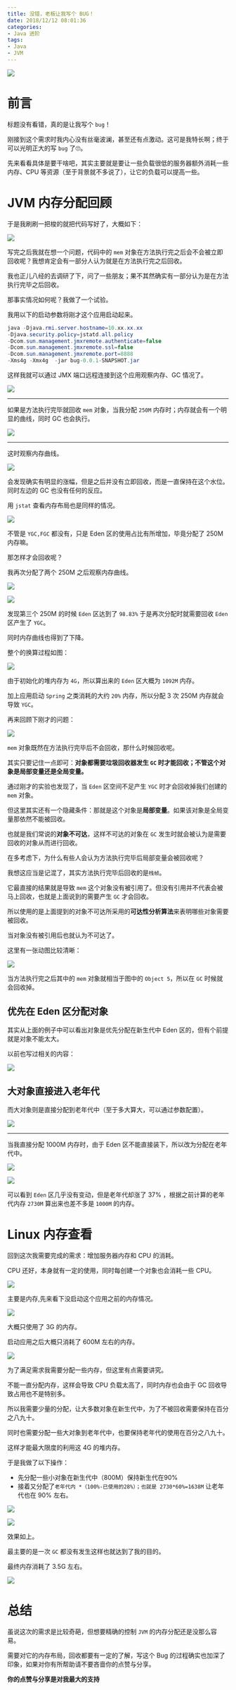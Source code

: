 ```yaml
---
title: 没错，老板让我写个 BUG！
date: 2018/12/12 08:01:36 
categories: 
- Java 进阶
tags: 
- Java
- JVM
---
```


![](https://i.loli.net/2019/05/08/5cd1c38cba7ec.jpg)

# 前言

标题没有看错，真的是让我写个 `bug`！

刚接到这个需求时我内心没有丝毫波澜，甚至还有点激动。这可是我特长啊；终于可以光明正大的写 `bug` 了🙄。

先来看看具体是要干啥吧，其实主要就是要让一些负载很低的服务器额外消耗一些内存、CPU 等资源（至于背景就不多说了），让它的负载可以提高一些。

<!--more-->
# JVM 内存分配回顾

于是我刷刷一把梭的就把代码写好了，大概如下：

![](https://i.loli.net/2019/05/08/5cd1c3c278c42.jpg)

写完之后我就在想一个问题，代码中的 `mem` 对象在方法执行完之后会不会被立即回收呢？我想肯定会有一部分人认为就是在方法执行完之后回收。

我也正儿八经的去调研了下，问了一些朋友；果不其然确实有一部分认为是在方法执行完毕之后回收。

那事实情况如何呢？我做了一个试验。

我用以下的启动参数将刚才这个应用启动起来。

```java
java -Djava.rmi.server.hostname=10.xx.xx.xx 
-Djava.security.policy=jstatd.all.policy 
-Dcom.sun.management.jmxremote.authenticate=false 
-Dcom.sun.management.jmxremote.ssl=false 
-Dcom.sun.management.jmxremote.port=8888  
-Xms4g -Xmx4g  -jar bug-0.0.1-SNAPSHOT.jar
```

这样我就可以通过 JMX 端口远程连接到这个应用观察内存、GC 情况了。

![](https://i.loli.net/2019/05/08/5cd1c39bc036e.jpg)

----

如果是方法执行完毕就回收 `mem` 对象，当我分配 `250M` 内存时；内存就会有一个明显的曲线，同时 GC 也会执行。

![](https://i.loli.net/2019/05/08/5cd1c39f7851e.jpg)

---

这时观察内存曲线。

![](https://i.loli.net/2019/05/08/5cd1c3a9d62ef.jpg)

会发现确实有明显的涨幅，但是之后并没有立即回收，而是一直保持在这个水位。同时左边的 GC 也没有任何的反应。

用 `jstat` 查看内存布局也是同样的情况。

![](https://i.loli.net/2019/05/08/5cd1c3b066f78.jpg)

不管是 `YGC,FGC` 都没有，只是 Eden 区的使用占比有所增加，毕竟分配了 250M 内存嘛。

那怎样才会回收呢？

我再次分配了两个 250M 之后观察内存曲线。

![](https://i.loli.net/2019/05/08/5cd1c3b2edd01.jpg)

![](https://i.loli.net/2019/05/08/5cd1c3b7b078d.jpg)

发现第三个 250M 的时候 `Eden` 区达到了 `98.83%` 于是再次分配时就需要回收 `Eden` 区产生了 `YGC`。

同时内存曲线也得到了下降。

整个的换算过程如图：

![](https://i.loli.net/2019/05/08/5cd1c3bad06b4.jpg)

由于初始化的堆内存为 `4G`，所以算出来的 `Eden` 区大概为 `1092M` 内存。

加上应用启动 `Spring` 之类消耗的大约 `20%` 内存，所以分配 3 次 250M 内存就会导致 `YGC`。

再来回顾下刚才的问题：

![](https://i.loli.net/2019/05/08/5cd1c3c278c42.jpg)

`mem` 对象既然在方法执行完毕后不会回收，那什么时候回收呢。

其实只要记住一点即可：**对象都需要垃圾回收器发生 `GC` 时才能回收；不管这个对象是局部变量还是全局变量。**

通过刚才的实验也发现了，当 `Eden` 区空间不足产生 `YGC` 时才会回收掉我们创建的 `mem` 对象。

但这里其实还有一个隐藏条件：那就是这个对象是**局部变量**。如果该对象是全局变量那依然不能被回收。

也就是我们常说的**对象不可达**，这样不可达的对象在 `GC` 发生时就会被认为是需要回收的对象从而进行回收。

在多考虑下，为什么有些人会认为方法执行完毕后局部变量会被回收呢？

我想这应当是记混了，其实方法执行完毕后回收的是`栈帧`。

它最直接的结果就是导致 `mem` 这个对象没有被引用了。但没有引用并不代表会被马上回收，也就是上面说到的需要产生 `GC` 才会回收。

所以使用的是上面提到的对象不可达所采用的**可达性分析算法**来表明哪些对象需要被回收。

当对象没有被引用后也就认为不可达了。

这里有一张动图比较清晰：

![](https://camo.githubusercontent.com/dc705fafcecd5df825706c0599a5993a1d8e4351/68747470733a2f2f75706c6f61642e77696b696d656469612e6f72672f77696b6970656469612f636f6d6d6f6e732f342f34612f416e696d6174696f6e5f6f665f7468655f4e616976655f4d61726b5f616e645f53776565705f476172626167655f436f6c6c6563746f725f416c676f726974686d2e676966)

当方法执行完之后其中的 `mem` 对象就相当于图中的 `Object 5`，所以在 `GC` 时候就会回收掉。


## 优先在 Eden 区分配对象

其实从上面的例子中可以看出对象是优先分配在新生代中 Eden 区的，但有个前提就是对象不能太大。

以前也写过相关的内容：

![](https://i.loli.net/2019/05/08/5cd1c3c5ab0af.jpg)

## 大对象直接进入老年代

而大对象则是直接分配到老年代中（至于多大算大，可以通过参数配置）。

![](https://i.loli.net/2019/05/08/5cd1c3c730526.jpg)

---


当我直接分配 1000M 内存时，由于 Eden 区不能直接装下，所以改为分配在老年代中。

![](https://i.loli.net/2019/05/08/5cd1c3ca2e8ae.jpg)


![](https://i.loli.net/2019/05/08/5cd1c3cd20694.jpg)

可以看到 `Eden` 区几乎没有变动，但是老年代却涨了 37% ，根据之前计算的老年代内存 `2730M` 算出来也差不多是 `1000M` 的内存。


# Linux 内存查看

回到这次我需要完成的需求：增加服务器内存和 CPU 的消耗。

CPU 还好，本身就有一定的使用，同时每创建一个对象也会消耗一些 CPU。

![](https://i.loli.net/2019/05/08/5cd1c3ceaf475.jpg)

主要是内存,先来看下没启动这个应用之前的内存情况。

![](https://i.loli.net/2019/05/08/5cd1c3cfecdb7.jpg)

大概只使用了 3G 的内存。

启动应用之后大概只消耗了 600M 左右的内存。

![](https://i.loli.net/2019/05/08/5cd1c3d7b8325.jpg)

为了满足需求我需要分配一些内存，但这里有点需要讲究。

不能一直分配内存，这样会导致 CPU 负载太高了，同时内存也会由于 GC 回收导致占用也不是特别多。

所以我需要少量的分配，让大多数对象在新生代中，为了不被回收需要保持在百分之八九十。

同时也需要分配一些大对象到老年代中，也要保持老年代的使用在百分之八九十。

这样才能最大限度的利用这 4G 的堆内存。

于是我做了以下操作：

- 先分配一些小对象在新生代中（800M）保持新生代在90%
- 接着又分配了`老年代内 *（100%-已使用的28%）；也就是 2730*60%=1638M` 让老年代也在 90% 左右。

![](https://i.loli.net/2019/05/08/5cd1c3d9acf62.jpg)

![](https://i.loli.net/2019/05/08/5cd1c3e0ac17a.jpg)

效果如上。

最主要的是一次 `GC` 都没有发生这样也就达到了我的目的。

最终内存消耗了 3.5G 左右。

![](https://i.loli.net/2019/05/08/5cd1c3e398b1b.jpg)



# 总结

虽说这次的需求是比较奇葩，但想要精确的控制 `JVM` 的内存分配还是没那么容易。

需要对它的内存布局，回收都要有一定的了解，写这个 Bug 的过程确实也加深了印象，如果对你有所帮助请不要吝啬你的点赞与分享。

**你的点赞与分享是对我最大的支持**
